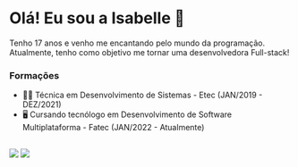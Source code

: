 # Olá! Eu sou a Isabelle 👋
Tenho 17 anos e venho me encantando pelo mundo da programação. Atualmente, tenho como objetivo me tornar uma desenvolvedora Full-stack!

### Formações
- 👩‍🎓 Técnica em Desenvolvimento de Sistemas - Etec (JAN/2019 - DEZ/2021)
- 🖥️ Cursando tecnólogo em Desenvolvimento de Software Multiplataforma - Fatec (JAN/2022 - Atualmente)

<!--<div align="center">
  <a href="https://github.com/isefshondo">
  <img height="180em" src="https://github-readme-stats.vercel.app/api?username=isefshondo&show_icons=true&theme=aura_dark&include_all_commits=true&count_private=true"/>
  <img height="180em" src="https://github-readme-stats.vercel.app/api/top-langs/?username=isefshondo&layout=compact&langs_count=7&theme=aura_dark"/>
</div>-->

##

<div> 
  <a href="https://instagram.com/isefshondo" target="_blank"><img src="https://img.shields.io/badge/-Instagram-%23E4405F?style=for-the-badge&logo=instagram&logoColor=white" target="_blank"></a>
  <a href = "mailto:isefshondo@gmail.com"><img src="https://img.shields.io/badge/-Gmail-%23333?style=for-the-badge&logo=gmail&logoColor=white" target="_blank"></a>
  <!--<a href="https://www.linkedin.com/in/!!!" target="_blank"><img src="https://img.shields.io/badge/-LinkedIn-%230077B5?style=for-the-badge&logo=linkedin&logoColor=white" target="_blank"></a>-->
</div>
